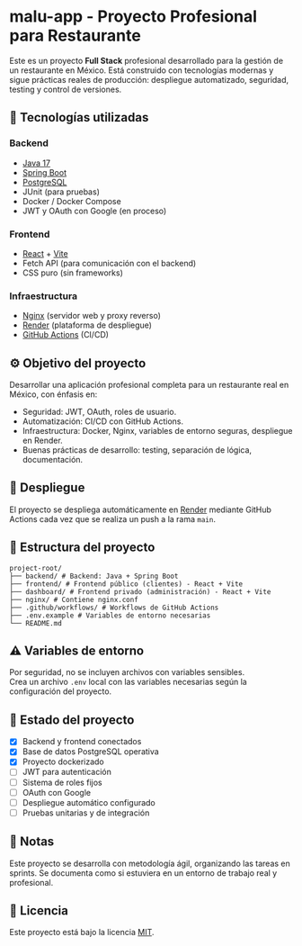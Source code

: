 # malu-app - Proyecto Profesional para Restaurante

Este es un proyecto **Full Stack** profesional desarrollado para la gestión de un restaurante en México. Está construido con tecnologías modernas y sigue prácticas reales de producción: despliegue automatizado, seguridad, testing y control de versiones.

## 🧩 Tecnologías utilizadas

### Backend
- [Java 17](https://www.oracle.com/java/)
- [Spring Boot](https://spring.io/projects/spring-boot)
- [PostgreSQL](https://www.postgresql.org/)
- JUnit (para pruebas)
- Docker / Docker Compose
- JWT y OAuth con Google (en proceso)

### Frontend
- [React](https://reactjs.org/) + [Vite](https://vitejs.dev/)
- Fetch API (para comunicación con el backend)
- CSS puro (sin frameworks)

### Infraestructura
- [Nginx](https://www.nginx.com/) (servidor web y proxy reverso)
- [Render](https://render.com) (plataforma de despliegue)
- [GitHub Actions](https://github.com/features/actions) (CI/CD)

## ⚙️ Objetivo del proyecto

Desarrollar una aplicación profesional completa para un restaurante real en México, con énfasis en:
- Seguridad: JWT, OAuth, roles de usuario.
- Automatización: CI/CD con GitHub Actions.
- Infraestructura: Docker, Nginx, variables de entorno seguras, despliegue en Render.
- Buenas prácticas de desarrollo: testing, separación de lógica, documentación.

## 🚀 Despliegue

El proyecto se despliega automáticamente en [Render](https://render.com) mediante GitHub Actions cada vez que se realiza un push a la rama `main`.

## 📂 Estructura del proyecto

``` 
project-root/
├── backend/ # Backend: Java + Spring Boot
├── frontend/ # Frontend público (clientes) - React + Vite
├── dashboard/ # Frontend privado (administración) - React + Vite
├── nginx/ # Contiene nginx.conf
├── .github/workflows/ # Workflows de GitHub Actions
├── .env.example # Variables de entorno necesarias
└── README.md
``` 


## ⚠️ Variables de entorno

Por seguridad, no se incluyen archivos con variables sensibles.  
Crea un archivo `.env` local con las variables necesarias según la configuración del proyecto.

## 📌 Estado del proyecto

- [x] Backend y frontend conectados  
- [x] Base de datos PostgreSQL operativa  
- [x] Proyecto dockerizado  
- [ ] JWT para autenticación  
- [ ] Sistema de roles fijos  
- [ ] OAuth con Google  
- [ ] Despliegue automático configurado  
- [ ] Pruebas unitarias y de integración  

## 📄 Notas

Este proyecto se desarrolla con metodología ágil, organizando las tareas en sprints. Se documenta como si estuviera en un entorno de trabajo real y profesional.

## 📄 Licencia

Este proyecto está bajo la licencia [MIT](LICENSE).
